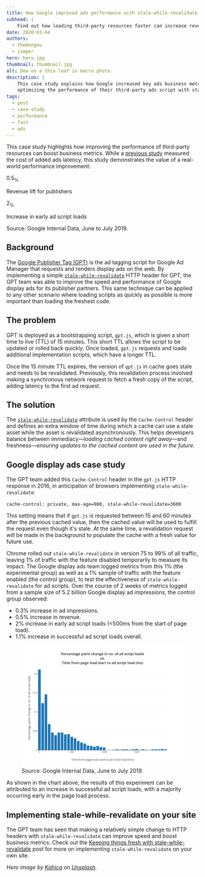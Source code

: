 ```yaml
---
title: How Google improved ads performance with stale-while-revalidate
subhead: |
    Find out how loading third-party resources faster can increase revenue.
date: 2020-03-04
authors:
  - thebengeu
  - jimper
hero: hero.jpg
thumbnail: thumbnail.jpg
alt: Dew on a thin leaf in macro photo.
description: |
    This case study explains how Google increased key ads business metrics by
    optimizing the performance of their third-party ads script with stale-while-revalidate.
tags:
  - post
  - case-study
  - performance
  - fast
  - ads
---
```


This case study highlights how improving the performance of third-party resources can boost business metrics. While a [previous study](/fast-ads-matter/#fast-ads-make-you-more-money) measured the cost of added ads latency, this study demonstrates the value of a real-world performance improvement:

<div class="w-stats">
  <div class="w-stat">
    <p class="w-stat__figure">0.5<sub class="w-stat__sub">%</sub></p>
    <p class="w-stat__desc">Revenue lift for publishers</p>
  </div>
  <div class="w-stat">
    <p class="w-stat__figure">2<sub class="w-stat__sub">%</sub></p>
    <p class="w-stat__desc">Increase in early ad script loads</p>
  </div>
</div>

Source: Google Internal Data, June to July 2019.

## Background

The [Google Publisher Tag (GPT)](https://support.google.com/admanager/answer/181073) is the ad tagging script for Google Ad Manager that requests and renders display ads on the web. By implementing a simple [`stale-while-revalidate`](/stale-while-revalidate/) HTTP header for GPT, the GPT team was able to improve the speed and performance of Google display ads for its publisher partners. This same technique can be applied to any other scenario where loading scripts as quickly as possible is more important than loading the freshest code.

## The problem

GPT is deployed as a bootstrapping script, `gpt.js`, which is given a short time to live (TTL) of 15 minutes. This short TTL allows the script to be updated or rolled back quickly. Once loaded, `gpt.js` requests and loads additional implementation scripts, which have a longer TTL.

Once the 15 minute TTL expires, the version of `gpt.js` in cache goes stale and needs to be revalidated. Previously, this revalidation process involved making a synchronous network request to fetch a fresh copy of the script, adding latency to the first ad request.

## The solution

The [`stale-while-revalidate`](https://tools.ietf.org/html/rfc5861#section-3) attribute is used by the `Cache-Control` header and defines an extra window of time during which a cache can use a stale asset while the asset is revalidated asynchronously. This helps developers balance between immediacy—*loading cached content right away*—and
freshness—*ensuring updates to the cached content are used in the future*.

## Google display ads case study

The GPT team added this `Cache-Control` header in the `gpt.js` HTTP response in 2016, in anticipation of browsers implementing `stale-while-revalidate`:

```text
cache-control: private, max-age=900, stale-while-revalidate=3600
```

This setting means that if `gpt.js` is requested between 15 and 60 minutes after the previous cached value, then the cached value will be used to fulfill the request even though it's stale. At the same time, a revalidation request will be made in the background to populate the cache with a fresh value for future use.

Chrome rolled out `stale-while-revalidate` in version 75 to 99% of all traffic, leaving 1% of traffic with the feature disabled temporarily to measure its impact. The Google display ads team logged metrics from this 1% (the experimental group) as well as a 1% sample of traffic with the feature enabled (the control group), to test the effectiveness of `stale-while-revalidate` for ad scripts. Over the course of 2 weeks of metrics logged from a sample size of 5.2 billion Google display ad impressions, the control group observed:

- 0.3% increase in ad impressions.
- 0.5% increase in revenue.
- 2% increase in early ad script loads (<500ms from the start of page load).
- 1.1% increase in successful ad script loads overall.

<figure class="w-figure w-figure--center">
  <img src="./change-in-number-of-ad-script-loads-vs-ad-script-load-time.svg" alt="Percentage point change in number of ad script loads vs. Time from page load start to ad script load (ms)">
  <figcaption class="w-figcaption">
    Source: Google Internal Data, June to July 2019.
  </figcaption>
</figure>

As shown in the chart above, the results of this experiment can be attributed to an increase in successful ad script loads, with a majority occurring early in the page load process.

## Implementing stale-while-revalidate on your site

The GPT team has seen that making a relatively simple change to HTTP headers with `stale-while-revalidate` can improve speed and boost business metrics. Check out the [Keeping things fresh with stale-while-revalidate](/stale-while-revalidate) post for more on implementing `stale-while-revalidate` on your own site.

_Hero image by [Kahica](https://unsplash.com/@kahika) on [Unsplash](https://unsplash.com/photos/XSSibD1bt80)._
